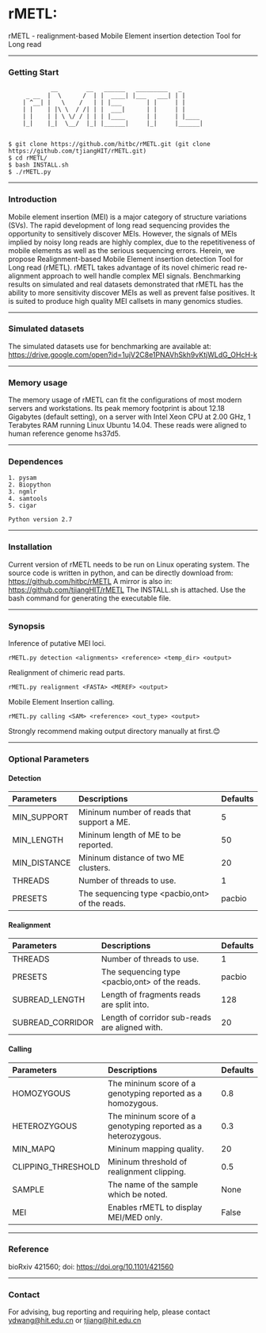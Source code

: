 # rMETL: 
rMETL - realignment-based Mobile Element insertion detection Tool for Long read

---
### Getting Start
		        __        __   ______   _________   _
		 _ __  |  \      /  | |  ____| |___   ___| | |
		| ^__| |   \    /   | | |___       | |     | |
		| |    | |\ \  / /| | |  ___|      | |     | |
		| |    | | \ \/ / | | | |____      | |     | |____
		|_|    |_|  \__/  |_| |______|     |_|     |______|
     
	
	$ git clone https://github.com/hitbc/rMETL.git (git clone https://github.com/tjiangHIT/rMETL.git)
	$ cd rMETL/
	$ bash INSTALL.sh
	$ ./rMETL.py

---	
### Introduction
Mobile element insertion (MEI) is a major category of structure variations (SVs). The rapid development of long read sequencing provides the opportunity to sensitively discover MEIs. However, the signals of MEIs implied by noisy long reads are highly complex, due to the repetitiveness of mobile elements as well as the serious sequencing errors. Herein, we propose Realignment-based Mobile Element insertion detection Tool for Long read (rMETL). rMETL takes advantage of its novel chimeric read re-alignment approach to well handle complex MEI signals. Benchmarking results on simulated and real datasets demonstrated that rMETL has the ability to more sensitivity discover MEIs as well as prevent false positives. It is suited to produce high quality MEI callsets in many genomics studies.


---
### Simulated datasets

The simulated datasets use for benchmarking are available at: https://drive.google.com/open?id=1ujV2C8e1PNAVhSkh9vKtjWLdG_OHcH-k

---
### Memory usage

The memory usage of rMETL can fit the configurations of most modern servers and workstations.
Its peak memory footprint is about 12.18 Gigabytes (default setting), on a server with Intel Xeon CPU at 2.00 GHz, 1 Terabytes RAM running Linux Ubuntu 14.04. These reads were aligned to human reference genome hs37d5.

---
### Dependences
	
	1. pysam
	2. Biopython
	3. ngmlr
	4. samtools
	5. cigar

	Python version 2.7

---
### Installation

Current version of rMETL needs to be run on Linux operating system.
The source code is written in python, and can be directly download from: https://github.com/hitbc/rMETL 
A mirror is also in: https://github.com/tjiangHIT/rMETL
The INSTALL.sh is attached. Use the bash command for generating the executable file.

---
### Synopsis
Inference of putative MEI loci.

	rMETL.py detection <alignments> <reference> <temp_dir> <output>

Realignment of chimeric read parts.

	rMETL.py realignment <FASTA> <MEREF> <output>

Mobile Element Insertion calling.

	rMETL.py calling <SAM> <reference> <out_type> <output>
	
Strongly recommend making output directory manually at first.:blush:

---
### Optional Parameters

#### Detection

| Parameters | Descriptions | Defaults |
| :------------ |:---------------|:---------------|
| MIN_SUPPORT   |Mininum number of reads that support a ME.| 5 |
| MIN_LENGTH    | Mininum length of ME to be reported.        |50|
| MIN_DISTANCE  | Mininum distance of two ME clusters. |20|
| THREADS       |Number of threads to use.|1|
| PRESETS       |The sequencing type <pacbio,ont> of the reads.|pacbio|

#### Realignment

| Parameters | Descriptions | Defaults |
| :------------ |:---------------|:---------------|
| THREADS       |Number of threads to use.|1|
| PRESETS       |The sequencing type <pacbio,ont> of the reads.|pacbio|
| SUBREAD_LENGTH       |Length of fragments reads are split into.|128|
| SUBREAD_CORRIDOR       |Length of corridor sub-reads are aligned with.|20|

#### Calling

| Parameters | Descriptions | Defaults |
| :------------ |:---------------|:---------------|
| HOMOZYGOUS       |The mininum score of a genotyping reported as a homozygous.|0.8|
| HETEROZYGOUS       |The mininum score of a genotyping reported as a heterozygous.|0.3|
| MIN_MAPQ       |Mininum mapping quality.|20|
| CLIPPING_THRESHOLD  |Mininum threshold of realignment clipping.|0.5|
| SAMPLE       |The name of the sample which be noted.|None|
| MEI       |Enables rMETL to display MEI/MED only.|False|

---
### Reference
bioRxiv 421560; doi: https://doi.org/10.1101/421560 

---
### Contact
For advising, bug reporting and requiring help, please contact ydwang@hit.edu.cn or tjiang@hit.edu.cn
